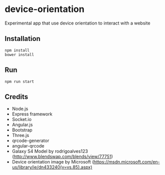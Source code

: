 # device-orientation

Experimental app that use device orientation to interact with a website

## Installation

    npm install
    bower install
    
## Run

    npm run start


## Credits

- Node.js
- Express framework
- Socket.io
- Angular.js
- Bootstrap
- Three.js
- qrcode-generator
- angular-qrcode
- Galaxy S4 Model by rodrigoalves123 (http://www.blendswap.com/blends/view/77751)
- Device orientation image by Microsoft (https://msdn.microsoft.com/en-us/library/ie/dn433240(v=vs.85).aspx)